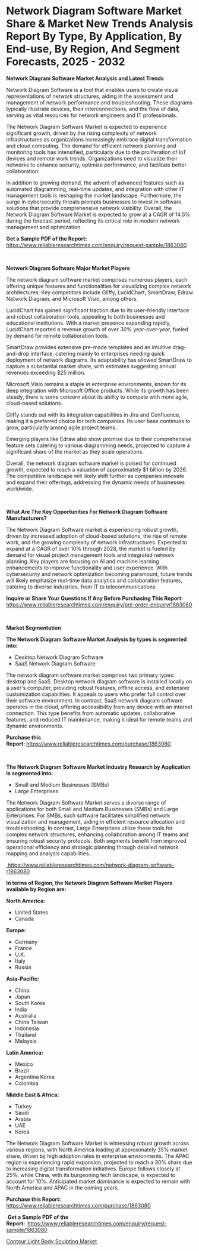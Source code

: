 <p><h1>Network Diagram Software Market Share & Market New Trends Analysis Report By Type, By Application, By End-use, By Region, And Segment Forecasts, 2025 - 2032</h1></p><p><strong>Network Diagram Software Market Analysis and Latest Trends</strong></p>
<p><p>Network Diagram Software is a tool that enables users to create visual representations of network structures, aiding in the assessment and management of network performance and troubleshooting. These diagrams typically illustrate devices, their interconnections, and the flow of data, serving as vital resources for network engineers and IT professionals.</p><p>The Network Diagram Software Market is expected to experience significant growth, driven by the rising complexity of network infrastructures as organizations increasingly embrace digital transformation and cloud computing. The demand for efficient network planning and monitoring tools has intensified, particularly due to the proliferation of IoT devices and remote work trends. Organizations need to visualize their networks to enhance security, optimize performance, and facilitate better collaboration.</p><p>In addition to growing demand, the advent of advanced features such as automated diagramming, real-time updates, and integration with other IT management tools is reshaping the market landscape. Furthermore, the surge in cybersecurity threats prompts businesses to invest in software solutions that provide comprehensive network visibility. Overall, the Network Diagram Software Market is expected to grow at a CAGR of 14.5% during the forecast period, reflecting its critical role in modern network management and optimization.</p></p>
<p><strong>Get a Sample PDF of the Report:&nbsp;</strong> <a href="https://www.reliableresearchtimes.com/enquiry/request-sample/1863080?utm_campaign=3291&utm_medium=2&utm_source=Github&utm_content=ia&utm_term=10032025&utm_id=network-diagram-software">https://www.reliableresearchtimes.com/enquiry/request-sample/1863080</a></p>
<p>&nbsp;</p>
<p><strong>Network Diagram Software Major Market Players</strong></p>
<p><p>The network diagram software market comprises numerous players, each offering unique features and functionalities for visualizing complex network architectures. Key competitors include Gliffy, LucidChart, SmartDraw, Edraw Network Diagram, and Microsoft Visio, among others. </p><p>LucidChart has gained significant traction due to its user-friendly interface and robust collaboration tools, appealing to both businesses and educational institutions. With a market presence expanding rapidly, LucidChart reported a revenue growth of over 30% year-over-year, fueled by demand for remote collaboration tools. </p><p>SmartDraw provides extensive pre-made templates and an intuitive drag-and-drop interface, catering mainly to enterprises needing quick deployment of network diagrams. Its adaptability has allowed SmartDraw to capture a substantial market share, with estimates suggesting annual revenues exceeding $25 million.</p><p>Microsoft Visio remains a staple in enterprise environments, known for its deep integration with Microsoft Office products. While its growth has been steady, there is some concern about its ability to compete with more agile, cloud-based solutions. </p><p>Gliffy stands out with its integration capabilities in Jira and Confluence, making it a preferred choice for tech companies. Its user base continues to grow, particularly among agile project teams.</p><p>Emerging players like Edraw also show promise due to their comprehensive feature sets catering to various diagramming needs, projected to capture a significant share of the market as they scale operations.</p><p>Overall, the network diagram software market is poised for continued growth, expected to reach a valuation of approximately $1 billion by 2026. The competitive landscape will likely shift further as companies innovate and expand their offerings, addressing the dynamic needs of businesses worldwide.</p></p>
<p>&nbsp;</p>
<p><strong>What Are The Key Opportunities For Network Diagram Software Manufacturers?</strong></p>
<p><p>The Network Diagram Software market is experiencing robust growth, driven by increased adoption of cloud-based solutions, the rise of remote work, and the growing complexity of network infrastructures. Expected to expand at a CAGR of over 10% through 2028, the market is fueled by demand for visual project management tools and integrated network planning. Key players are focusing on AI and machine learning enhancements to improve functionality and user experience. With cybersecurity and network optimization becoming paramount, future trends will likely emphasize real-time data analytics and collaboration features, catering to diverse industries, from IT to telecommunications.</p></p>
<p><strong>Inquire or Share Your Questions If Any Before Purchasing This Report:</strong> <a href="https://www.reliableresearchtimes.com/enquiry/pre-order-enquiry/1863080?utm_campaign=3291&utm_medium=2&utm_source=Github&utm_content=ia&utm_term=10032025&utm_id=network-diagram-software">https://www.reliableresearchtimes.com/enquiry/pre-order-enquiry/1863080</a></p>
<p>&nbsp;</p>
<p><strong>Market Segmentation</strong></p>
<p><strong>The Network Diagram Software Market Analysis by types is segmented into:</strong></p>
<p><ul><li>Desktop Network Diagram Software</li><li>SaaS Network Diagram Software</li></ul></p>
<p><p>The network diagram software market comprises two primary types: desktop and SaaS. Desktop network diagram software is installed locally on a user's computer, providing robust features, offline access, and extensive customization capabilities. It appeals to users who prefer full control over their software environment. In contrast, SaaS network diagram software operates in the cloud, offering accessibility from any device with an internet connection. This type benefits from automatic updates, collaborative features, and reduced IT maintenance, making it ideal for remote teams and dynamic environments.</p></p>
<p><strong>Purchase this Report:&nbsp;</strong><a href="https://www.reliableresearchtimes.com/purchase/1863080?utm_campaign=3291&utm_medium=2&utm_source=Github&utm_content=ia&utm_term=10032025&utm_id=network-diagram-software">https://www.reliableresearchtimes.com/purchase/1863080</a></p>
<p>&nbsp;</p>
<p><strong>The Network Diagram Software Market Industry Research by Application is segmented into:</strong></p>
<p><ul><li>Small and Medium Businesses (SMBs)</li><li>Large Enterprises</li></ul></p>
<p><p>The Network Diagram Software Market serves a diverse range of applications for both Small and Medium Businesses (SMBs) and Large Enterprises. For SMBs, such software facilitates simplified network visualization and management, aiding in efficient resource allocation and troubleshooting. In contrast, Large Enterprises utilize these tools for complex network structures, enhancing collaboration among IT teams and ensuring robust security protocols. Both segments benefit from improved operational efficiency and strategic planning through detailed network mapping and analysis capabilities.</p></p>
<p><a href="https://www.reliableresearchtimes.com/network-diagram-software-r1863080?utm_campaign=3291&utm_medium=2&utm_source=Github&utm_content=ia&utm_term=10032025&utm_id=network-diagram-software">&nbsp;https://www.reliableresearchtimes.com/network-diagram-software-r1863080</a></p>
<p><strong>In terms of Region, the Network Diagram Software Market Players available by Region are:</strong></p>
<p>
    <p> <strong> North America: </strong>
        <ul>
            <li>United States</li>
            <li>Canada</li>
        </ul>
        </p> 
    <p> <strong> Europe: </strong>
        <ul>
            <li>Germany</li>
            <li>France</li>
            <li>U.K.</li>
            <li>Italy</li>
            <li>Russia</li>
        </ul>
        </p> 
    <p> <strong> Asia-Pacific: </strong>
        <ul>
            <li>China</li>
            <li>Japan</li>
            <li>South Korea</li>
            <li>India</li>
            <li>Australia</li>
            <li>China Taiwan</li>
            <li>Indonesia</li>
            <li>Thailand</li>
            <li>Malaysia</li>
        </ul>
        </p> 
    <p> <strong> Latin America: </strong>
        <ul>
            <li>Mexico</li>
            <li>Brazil</li>
            <li>Argentina Korea</li>
            <li>Colombia</li>
        </ul>
        </p> 
    <p> <strong> Middle East & Africa: </strong>
        <ul>
            <li>Turkey</li>
            <li>Saudi</li>
            <li>Arabia</li>
            <li>UAE</li>
            <li>Korea</li>
        </ul>
    </p>
    </p>
<p><p>The Network Diagram Software Market is witnessing robust growth across various regions, with North America leading at approximately 35% market share, driven by high adoption rates in enterprise environments. The APAC region is experiencing rapid expansion, projected to reach a 30% share due to increasing digital transformation initiatives. Europe follows closely at 25%, while China, with its burgeoning tech landscape, is expected to account for 10%. Anticipated market dominance is expected to remain with North America and APAC in the coming years.</p></p>
<p><strong>Purchase this Report: </strong><a href="https://www.reliableresearchtimes.com/purchase/1863080?utm_campaign=3291&utm_medium=2&utm_source=Github&utm_content=ia&utm_term=10032025&utm_id=network-diagram-software">https://www.reliableresearchtimes.com/purchase/1863080</a></p>
<p>&nbsp;<strong>Get a Sample PDF of the Report:&nbsp;&nbsp;</strong><a href="https://www.reliableresearchtimes.com/enquiry/request-sample/1863080?utm_campaign=3291&utm_medium=2&utm_source=Github&utm_content=ia&utm_term=10032025&utm_id=network-diagram-software">https://www.reliableresearchtimes.com/enquiry/request-sample/1863080</a></p>
<p><strong></strong></p>
<p><p><a href="https://github.com/kolffmaris58/Market-Research-Report-List-1/blob/main/contour-light-body-sculpting-market.md?utm_campaign=3291&utm_medium=2&utm_source=Github&utm_content=ia&utm_term=10032025&utm_id=network-diagram-software">Contour Light Body Sculpting Market</a></p></p>